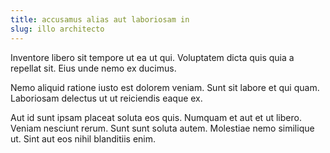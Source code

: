 ```yaml
---
title: accusamus alias aut laboriosam in
slug: illo architecto
---
```


Inventore libero sit tempore ut ea ut qui. Voluptatem dicta quis quia a repellat sit. Eius unde nemo ex ducimus.

Nemo aliquid ratione iusto est dolorem veniam. Sunt sit labore et qui quam. Laboriosam delectus ut ut reiciendis eaque ex.

Aut id sunt ipsam placeat soluta eos quis. Numquam et aut et ut libero. Veniam nesciunt rerum. Sunt sunt soluta autem. Molestiae nemo similique ut. Sint aut eos nihil blanditiis enim.
